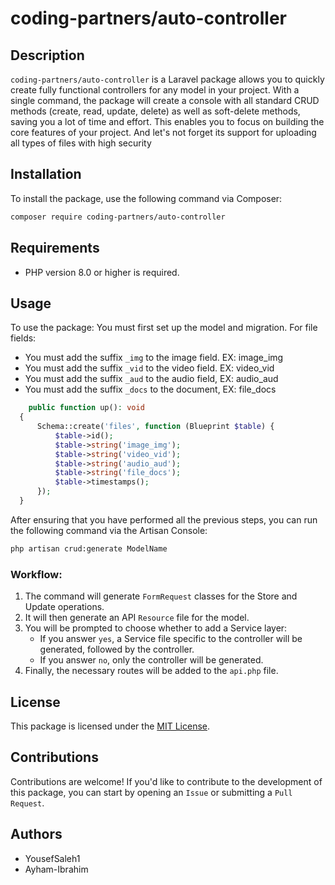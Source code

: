 # coding-partners/auto-controller

## Description
`coding-partners/auto-controller` is a Laravel package allows you to quickly create fully functional controllers for any model in your project. With a single command, the package will create a console with all standard CRUD methods (create, read, update, delete) as well as soft-delete methods, saving you a lot of time and effort. This enables you to focus on building the core features of your project. And let's not forget its support for uploading all types of files with high security


## Installation

To install the package, use the following command via Composer:

```bash
composer require coding-partners/auto-controller
```

## Requirements

- PHP version 8.0 or higher is required.

## Usage

To use the package:
 You must first set up the model and migration.
 For file fields:
  - You must add the suffix `_img` to the image field. EX: image_img
  - You must add the suffix `_vid` to the video field. EX: video_vid
  - You must add the suffix `_aud` to the audio field, EX: audio_aud
  - You must add the suffix `_docs` to the document, EX: file_docs

  ```php
      public function up(): void
    {
        Schema::create('files', function (Blueprint $table) {
            $table->id();
            $table->string('image_img');
            $table->string('video_vid');
            $table->string('audio_aud');
            $table->string('file_docs');
            $table->timestamps();
        });
    }
  ```

After ensuring that you have performed all the previous steps, you can run the following command via the Artisan Console:

```bash
php artisan crud:generate ModelName
```

### Workflow:
1. The command will generate `FormRequest` classes for the Store and Update operations.
2. It will then generate an API `Resource` file for the model.
3. You will be prompted to choose whether to add a Service layer:
    - If you answer `yes`, a Service file specific to the controller will be generated, followed by the controller.
    - If you answer `no`, only the controller will be generated.
4. Finally, the necessary routes will be added to the `api.php` file.

## License

This package is licensed under the [MIT License](https://opensource.org/licenses/MIT).

## Contributions

Contributions are welcome! If you'd like to contribute to the development of this package, you can start by opening an `Issue` or submitting a `Pull Request`.

## Authors

- YousefSaleh1
- Ayham-Ibrahim
```
